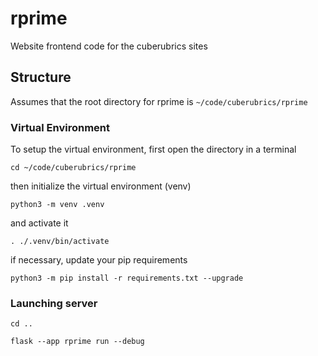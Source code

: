# rprime
Website frontend code for the cuberubrics sites

## Structure

Assumes that the root directory for rprime is `~/code/cuberubrics/rprime`

### Virtual Environment

To setup the virtual environment, first open the directory in a terminal

`cd ~/code/cuberubrics/rprime`

then initialize the virtual environment (venv)

`python3 -m venv .venv`

and activate it

`. ./.venv/bin/activate`

if necessary, update your pip requirements

`python3 -m pip install -r requirements.txt --upgrade`

### Launching server

`cd ..`

`flask --app rprime run --debug`
